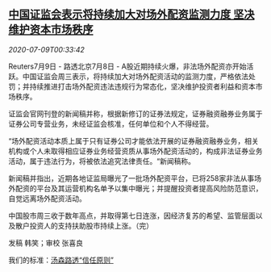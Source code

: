 <!--1594256143000-->
[中国证监会表示将持续加大对场外配资监测力度 坚决维护资本市场秩序](https://cn.reuters.com/article/csrc-regulation-market-order-0708-wedn-idCNKBS24A023)
------

<div><i>2020-07-09T00:33:42</i></div><div class="StandardArticleBody_body"><p>Reuters7月9日 - 路透北京7月8日 - A股近期持续火爆，非法场外配资亦开始活跃。中国证监会周三表示，将持续加大对场外配资活动的监测力度，严格依法处罚；并持续推进打击场外配资违法违规行为常态化，坚决维护投资者利益和资本市场秩序。 </p><p>证监会官网刊登的新闻稿并称，根据新修订的证券法规定，证券融资融券业务属于证券公司专营业务，未经证监会核准，任何单位和个人不得经营。 </p><p>“场外配资活动本质上属于只有证券公司才能依法开展的证券融资融券业务，相关机构或个人未取得相应证券业务经营资质从事场外配资活动的，构成非法证券业务活动，属于违法行为，将被依法追究法律责任。“新闻稿称。 </p><p>新闻稿并指出，近期各地证监局曝光了一批场外配资平台，已将258家非法从事场外配资的平台及其运营机构名单予以集中曝光；并提醒投资者提高风险防范意识，自觉远离场外配资活动。 </p><p>中国股市周三收于数年高点，并取得第七日连涨，因经济复苏的希望、监管层面以及散户投资人的支持扶助股市持续上涨。（完） </p><div class="Attribution_container"><div class="Attribution_attribution"><p class="Attribution_content">发稿 韩笑；审校 张喜良 </p></div></div><div class="StandardArticleBody_trustBadgeContainer"><span class="StandardArticleBody_trustBadgeTitle">我们的标准：</span><span class="trustBadgeUrl"><a href="https://www.thomsonreuters.cn/content/dam/openweb/documents/pdf/china/brochures/about-us-1.pdf">汤森路透“信任原则”</a></span></div></div>
